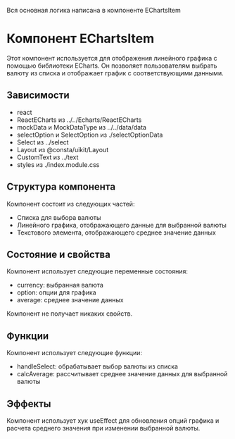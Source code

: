 Вся основная логика написана в компоненте EChartsItem

# Компонент EChartsItem

Этот компонент используется для отображения линейного графика с помощью библиотеки ECharts. Он позволяет пользователям выбрать валюту из списка и отображает график с соответствующими данными.

## Зависимости

* react
* ReactECharts из ../../Echarts/ReactECharts
* mockData и MockDataType из ../../data/data
* selectOption и SelectOption из ./selectOptionData
* Select из ../select
* Layout из @consta/uikit/Layout
* CustomText из ../text
* styles из ./index.module.css

## Структура компонента

Компонент состоит из следующих частей:

* Списка для выбора валюты
* Линейного графика, отображающего данные для выбранной валюты
* Текстового элемента, отображающего среднее значение данных

## Состояние и свойства

Компонент использует следующие переменные состояния:

* currency: выбранная валюта
* option: опции для графика
* average: среднее значение данных

Компонент не получает никаких свойств.

## Функции

Компонент использует следующие функции:

* handleSelect: обрабатывает выбор валюты из списка
* calcAverage: рассчитывает среднее значение данных для выбранной валюты

## Эффекты

Компонент использует хук useEffect для обновления опций графика и расчета среднего значения при изменении выбранной валюты.
